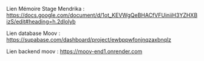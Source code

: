 Lien Mémoire Stage Mendrika : 
https://docs.google.com/document/d/1ot_KEVWgQeBHACfVFUiniiH3YZHXBizS/edit#heading=h.2dlolyb

Lien database Moov :
https://supabase.com/dashboard/project/ewbppwfonjnqzaxbnqlz

Lien backend moov :
https://moov-end1.onrender.com
